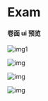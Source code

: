 # Exam

#### 卷面 ui 预览

![img1](http://pgu8lq8ut.bkt.clouddn.com/Selection_001.png)

![img](http://pgu8lq8ut.bkt.clouddn.com/Selection_002.png)

![img](http://pgu8lq8ut.bkt.clouddn.com/Selection_003.png)


![img](http://pgu8lq8ut.bkt.clouddn.com/Selection_004.png)
